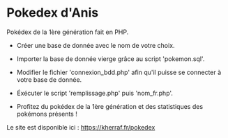 # Pokedex d'Anis
Pokédex de la 1ère génération fait en PHP.

- Créer une base de donnée avec le nom de votre choix.
- Importer la base de donnée vierge grâce au script 'pokemon.sql'.
- Modifier le fichier 'connexion_bdd.php' afin qu'il puisse se connecter à votre base de donnée.
- Éxécuter le script 'remplissage.php' puis 'nom_fr.php'.

- Profitez du pokédex de la 1ère génération et des statistiques des pokémons présents !

Le site est disponible ici : https://kherraf.fr/pokedex
